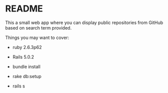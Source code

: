 # README

This a small web app where you can display public repositories from GitHub based on search term provided.

Things you may want to cover:

* ruby 2.6.3p62

* Rails 5.0.2

* bundle install

* rake db:setup

* rails s
